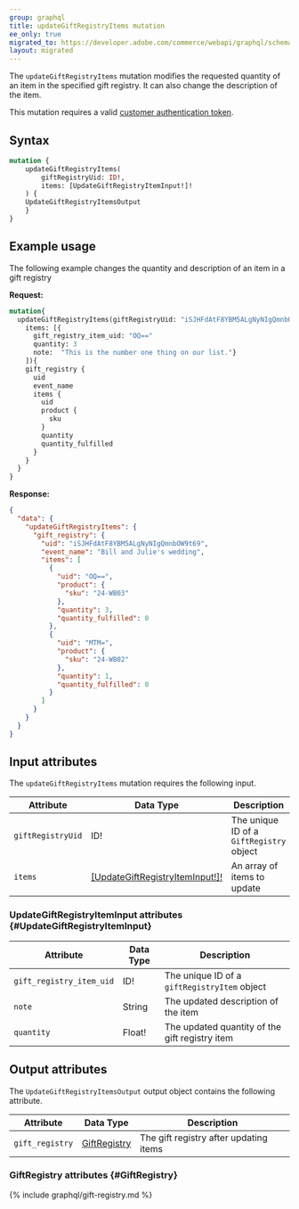 ```yaml
---
group: graphql
title: updateGiftRegistryItems mutation
ee_only: true
migrated_to: https://developer.adobe.com/commerce/webapi/graphql/schema/gift-registry/mutations/update-items/
layout: migrated
---
```


The `updateGiftRegistryItems` mutation modifies the requested quantity of an item in the specified gift registry. It can also change the description of the item.

This mutation requires a valid [customer authentication token]({{page.baseurl}}/graphql/mutations/generate-customer-token.html).

## Syntax

```graphql
mutation {
    updateGiftRegistryItems(
        giftRegistryUid: ID!,
        items: [UpdateGiftRegistryItemInput!]!
    ) {
    UpdateGiftRegistryItemsOutput
    }
}
```

## Example usage

The following example changes the quantity and description of an item in a gift registry

**Request:**

```graphql
mutation{
  updateGiftRegistryItems(giftRegistryUid: "iSJHFdAtF8YBM5ALgNyNIgQmnbOW9t69",
    items: [{
      gift_registry_item_uid: "OQ=="
      quantity: 3
      note:  "This is the number one thing on our list."}
    ]){
    gift_registry {
      uid
      event_name
      items {
        uid
        product {
          sku
        }
        quantity
        quantity_fulfilled
      }
    }
  }
}
```

**Response:**

``` json
{
  "data": {
    "updateGiftRegistryItems": {
      "gift_registry": {
        "uid": "iSJHFdAtF8YBM5ALgNyNIgQmnbOW9t69",
        "event_name": "Bill and Julie's wedding",
        "items": [
          {
            "uid": "OQ==",
            "product": {
              "sku": "24-WB03"
            },
            "quantity": 3,
            "quantity_fulfilled": 0
          },
          {
            "uid": "MTM=",
            "product": {
              "sku": "24-WB02"
            },
            "quantity": 1,
            "quantity_fulfilled": 0
          }
        ]
      }
    }
  }
}
```

## Input attributes

The `updateGiftRegistryItems` mutation requires the following input.

Attribute |  Data Type | Description
--- | --- | ---
`giftRegistryUid` | ID! | The unique ID of a `GiftRegistry` object
`items`| [[UpdateGiftRegistryItemInput!]!](#UpdateGiftRegistryItemInput) | An array of items to update

### UpdateGiftRegistryItemInput attributes {#UpdateGiftRegistryItemInput}

Attribute |  Data Type | Description
--- | --- | ---
`gift_registry_item_uid` | ID! | The unique ID of a `giftRegistryItem` object
`note` |String | The updated description of the item
`quantity` | Float! | The updated quantity of the gift registry item

## Output attributes

The `UpdateGiftRegistryItemsOutput` output object contains the following attribute.

Attribute |  Data Type | Description
--- | --- | ---
`gift_registry` | [GiftRegistry](#GiftRegistry) | The gift registry after updating items

### GiftRegistry attributes {#GiftRegistry}

{% include graphql/gift-registry.md %}
